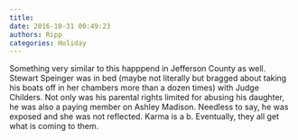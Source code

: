 ```yaml
---
title: 
date: 2016-10-31 00:49:23
authors: Ripp
categories: Holiday
---
```


 Something very similar to this happpend in Jefferson County as well. Stewart Speinger was in bed (maybe not literally but bragged about taking his boats off in her chambers more than a dozen times) with Judge Childers. Not only was his parental rights limited for abusing his daughter, he was also a paying member on Ashley Madison. Needless to say, he was exposed and she was not reflected. Karma is a b. Eventually, they all get what is coming to them.